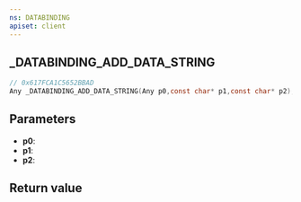 ```yaml
---
ns: DATABINDING
apiset: client
---
```

## _DATABINDING_ADD_DATA_STRING

```c
// 0x617FCA1C5652BBAD
Any _DATABINDING_ADD_DATA_STRING(Any p0,const char* p1,const char* p2);
```


## Parameters
* **p0**:
* **p1**:
* **p2**:

## Return value